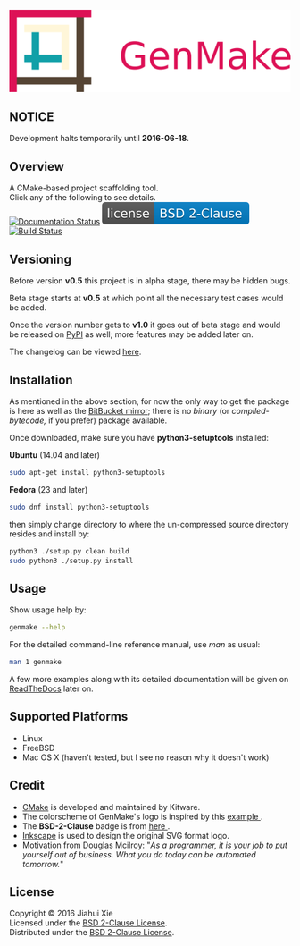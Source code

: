 ![genmake](img/banner.png)

## NOTICE
Development halts temporarily until **2016-06-18**.

## Overview
A CMake-based project scaffolding tool.  
Click any of the following to see details.  
[![Documentation Status](
https://readthedocs.org/projects/genmake/badge/?version=latest)](
http://genmake.readthedocs.io/en/latest/?badge=latest)
[![License](
img/bsd2.svg)](
http://opensource.org/licenses/BSD-2-Clause)
[![Build Status](
https://semaphoreci.com/api/v1/jhxie/genmake/branches/master/badge.svg)](
https://semaphoreci.com/jhxie/genmake)

## Versioning
Before version **v0.5** this project is in alpha stage, there may be hidden
bugs.

Beta stage starts at **v0.5** at which point all the necessary test cases would
be added.

Once the version number gets to **v1.0** it goes out of beta stage and would
be released on [PyPI](https://pypi.python.org/pypi) as well; more features may
be added later on.

The changelog can be viewed [here](CHANGELOG.md).

## Installation
As mentioned in the above section, for now the only way to get the package is
here as well as the [BitBucket mirror](https://bitbucket.org/jhxie/genmake);
there is no *binary* (or *compiled-bytecode,* if you prefer) package available.

Once downloaded, make sure you have **python3-setuptools** installed:

**Ubuntu** (14.04 and later)
```bash
sudo apt-get install python3-setuptools
```

**Fedora** (23 and later)
```bash
sudo dnf install python3-setuptools
```
then simply change directory to where the un-compressed source directory
resides and install by:
```bash
python3 ./setup.py clean build
sudo python3 ./setup.py install
```

## Usage
Show usage help by:
```bash
genmake --help
```
For the detailed command-line reference manual, use *man* as usual:
```bash
man 1 genmake
```
A few more examples along with its detailed documentation will be given on
[ReadTheDocs](https://readthedocs.org/projects/genmake/badge/?version=latest)
later on.

## Supported Platforms
* Linux
* FreeBSD
* Mac OS X (haven't tested, but I see no reason why it doesn't work)

## Credit
* [CMake](https://cmake.org) is developed and maintained by Kitware.
* The colorscheme of GenMake's logo is inspired by this
[example
](http://i34.photobucket.com/albums/d142/JanetB0601/ColorComboChallenge72.jpg).
* The **BSD-2-Clause** badge is from [here
](https://github.com/demhydraz/badge-collection).
* [Inkscape](https://inkscape.org/) is used to design the original SVG format
logo.
* Motivation from Douglas Mcilroy: "*As a programmer, it is your job to put
yourself out of business. What you do today can be automated tomorrow.*"

## License
Copyright &copy; 2016 Jiahui Xie  
Licensed under the [BSD 2-Clause License][BSD2].  
Distributed under the [BSD 2-Clause License][BSD2].

[BSD2]: https://opensource.org/licenses/BSD-2-Clause
